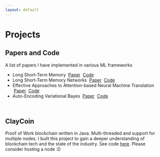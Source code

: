```yaml
---
layout: default
---
```


<h1 class="title">Projects</h1>
<h2>Papers and Code</h2>
<p id="summary">A list of papers I have implemented in various ML frameworks</p>

* Long Short-Term Memory &nbsp;[Paper](https://www.bioinf.jku.at/publications/older/2604.pdf) &nbsp;[Code](https://github.com/oneil512/lstm)
* Long Short-Term Memory Networks &nbsp;[Paper](https://arxiv.org/pdf/1601.06733.pdf) &nbsp;[Code](https://github.com/oneil512/lstmn)
* Effective Approaches to Attention-based Neural Machine Translation &nbsp;[Paper](https://arxiv.org/abs/1508.04025) &nbsp;[Code](https://github.com/oneil512/Seq2Seq)
* Auto-Encoding Variational Bayes &nbsp;[Paper](https://arxiv.org/pdf/1312.6114.pdf) &nbsp;[Code](https://github.com/oneil512/VAE)

<br/>
<h2>ClayCoin</h2>
<p id="summary">Proof of Work blockchain written in Java.  Multi-threaded and support for multiple nodes.  I built this project to gain a deeper understanding of blockchain tech and the state of the industry. See code <a href="https://github.com/oneil512/ClayCoin">here</a>. Please consider hosting a node :D</p>
